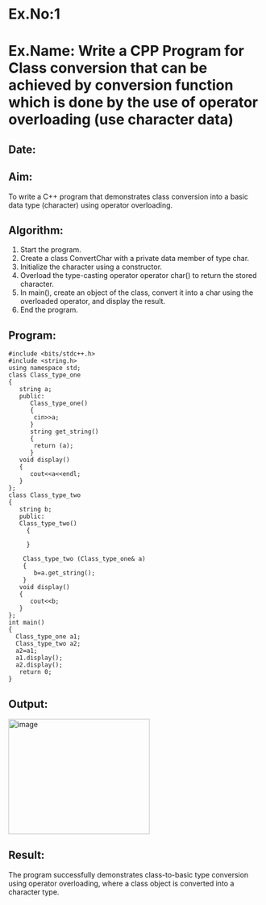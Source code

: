 # Ex.No:1
# Ex.Name: Write a CPP Program for Class conversion that can be achieved by conversion function which is done by the use of operator overloading (use character data)
## Date:
## Aim:
To write a C++ program that demonstrates class conversion into a basic data type (character) using operator overloading.

## Algorithm:
1. Start the program.
2. Create a class ConvertChar with a private data member of type char.
3. Initialize the character using a constructor.
4. Overload the type-casting operator operator char() to return the stored character.
5. In main(), create an object of the class, convert it into a char using the overloaded operator, and display the result.
6. End the program.

## Program:
```
#include <bits/stdc++.h>
#include <string.h>
using namespace std;
class Class_type_one 
{
   string a;
   public:
      Class_type_one()
      {
       cin>>a;
      }
      string get_string()
      {
       return (a);
      }
   void display()
   {
      cout<<a<<endl;
   }
};
class Class_type_two 
{
   string b;
   public:
   Class_type_two()
     {
        
     }
  
    Class_type_two (Class_type_one& a)
    {
       b=a.get_string();
    }
   void display()
   {
      cout<<b;
   }
};
int main()
{
  Class_type_one a1;
  Class_type_two a2;
  a2=a1;
  a1.display();
  a2.display();
   return 0;
}
```


## Output:
<img width="280" height="228" alt="image" src="https://github.com/user-attachments/assets/405410f4-fefa-45f7-ac2f-ed74b78f2617" />

## Result:
The program successfully demonstrates class-to-basic type conversion using operator overloading, where a class object is converted into a character type.
